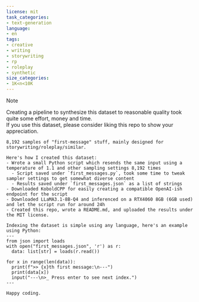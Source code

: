 ```yaml
---
license: mit
task_categories:
- text-generation
language:
- en
tags:
- creative
- writing
- storywriting
- rp
- roleplay
- synthetic
size_categories:
- 1K<n<10K
---
```


> [!NOTE]
> Creating a pipeline to synthesize this dataset to reasonable quality took quite some effort, money and time.  
> If you use this dataset, please consider liking this repo to show your appreciation.

```
8,192 samples of "first-message" stuff, mainly designed for storywriting/roleplay/similar.

Here's how I created this dataset:
- Wrote a small Python script which resends the same input using a temperature of 1.1 and other sampling settings 8,192 times
  - Script saved under `first_messages.py`, took some time to tweak sampler settings to get somewhat diverse content
  - Results saved under `first_messages.json` as a list of strings
- Downloaded KoboldCPP for easily creating a compatible OpenAI-ish endpoint for the script
- Downloaded LLaMA3.1-8B-Q4 and inferenced on a RTX4060 8GB (6GB used) and let the script run for around 24h
- Created this repo, wrote a README.md, and uploaded the results under the MIT license.

Indexing the dataset is simple using any language, here's an example using Python:
---
from json import loads
with open("first_messages.json", 'r') as r:
  data: list[str] = loads(r.read())

for x in range(len(data)):
  print(f">> {x}th first message:\n---")
  print(data[x])
  input("---\n>_ Press enter to see next index.")
---

Happy coding.
```
